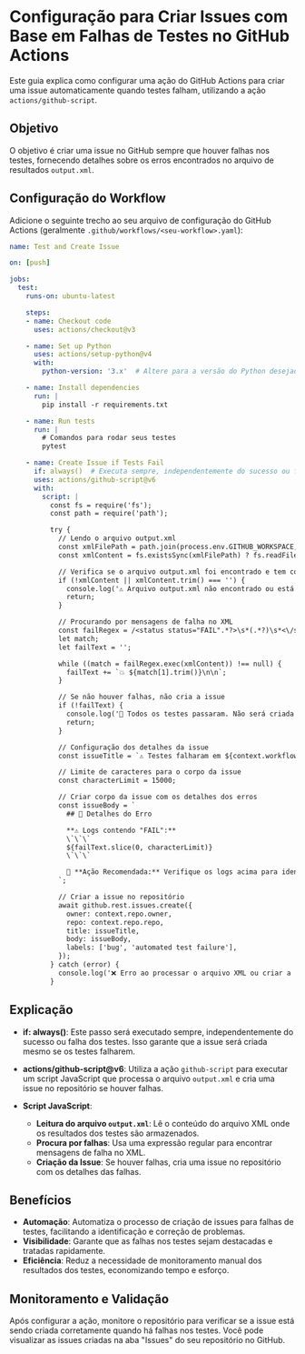 # Configuração para Criar Issues com Base em Falhas de Testes no GitHub Actions

Este guia explica como configurar uma ação do GitHub Actions para criar uma issue automaticamente quando testes falham, utilizando a ação `actions/github-script`.

## Objetivo

O objetivo é criar uma issue no GitHub sempre que houver falhas nos testes, fornecendo detalhes sobre os erros encontrados no arquivo de resultados `output.xml`.

## Configuração do Workflow

Adicione o seguinte trecho ao seu arquivo de configuração do GitHub Actions (geralmente `.github/workflows/<seu-workflow>.yaml`):

```yaml
name: Test and Create Issue

on: [push]

jobs:
  test:
    runs-on: ubuntu-latest

    steps:
    - name: Checkout code
      uses: actions/checkout@v3

    - name: Set up Python
      uses: actions/setup-python@v4
      with:
        python-version: '3.x'  # Altere para a versão do Python desejada

    - name: Install dependencies
      run: |
        pip install -r requirements.txt

    - name: Run tests
      run: |
        # Comandos para rodar seus testes
        pytest

    - name: Create Issue if Tests Fail
      if: always()  # Executa sempre, independentemente do sucesso ou falha
      uses: actions/github-script@v6
      with:
        script: |
          const fs = require('fs');
          const path = require('path');

          try {
            // Lendo o arquivo output.xml
            const xmlFilePath = path.join(process.env.GITHUB_WORKSPACE, 'results', 'output.xml');
            const xmlContent = fs.existsSync(xmlFilePath) ? fs.readFileSync(xmlFilePath, 'utf8') : null;

            // Verifica se o arquivo output.xml foi encontrado e tem conteúdo
            if (!xmlContent || xmlContent.trim() === '') {
              console.log('⚠️ Arquivo output.xml não encontrado ou está vazio. Não será criada uma issue.');
              return;
            }

            // Procurando por mensagens de falha no XML
            const failRegex = /<status status="FAIL".*?>\s*(.*?)\s*<\/status>/gi;
            let match;
            let failText = '';

            while ((match = failRegex.exec(xmlContent)) !== null) {
              failText += `💥 ${match[1].trim()}\n\n`;
            }

            // Se não houver falhas, não cria a issue
            if (!failText) {
              console.log('🎉 Todos os testes passaram. Não será criada uma issue.');
              return;
            }

            // Configuração dos detalhes da issue
            const issueTitle = `⚠️ Testes falharam em ${context.workflow} - ${new Date().toISOString()}`;

            // Limite de caracteres para o corpo da issue
            const characterLimit = 15000;

            // Criar corpo da issue com os detalhes dos erros
            const issueBody = `
              ## 🛑 Detalhes do Erro

              **⚠️ Logs contendo "FAIL":**
              \`\`\`
              ${failText.slice(0, characterLimit)}
              \`\`\`

              🚀 **Ação Recomendada:** Verifique os logs acima para identificar e corrigir os erros. Vamos melhorar esses testes! 💪
            `;

            // Criar a issue no repositório
            await github.rest.issues.create({
              owner: context.repo.owner,
              repo: context.repo.repo,
              title: issueTitle,
              body: issueBody,
              labels: ['bug', 'automated test failure'],
            });
          } catch (error) {
            console.log('❌ Erro ao processar o arquivo XML ou criar a issue:', error.message);
          }
```

## Explicação

- **if: always()**: Este passo será executado sempre, independentemente do sucesso ou falha dos testes. Isso garante que a issue será criada mesmo se os testes falharem.

- **actions/github-script@v6**: Utiliza a ação `github-script` para executar um script JavaScript que processa o arquivo `output.xml` e cria uma issue no repositório se houver falhas.

- **Script JavaScript**:
  - **Leitura do arquivo `output.xml`**: Lê o conteúdo do arquivo XML onde os resultados dos testes são armazenados.
  - **Procura por falhas**: Usa uma expressão regular para encontrar mensagens de falha no XML.
  - **Criação da Issue**: Se houver falhas, cria uma issue no repositório com os detalhes das falhas.

## Benefícios

- **Automação**: Automatiza o processo de criação de issues para falhas de testes, facilitando a identificação e correção de problemas.
- **Visibilidade**: Garante que as falhas nos testes sejam destacadas e tratadas rapidamente.
- **Eficiência**: Reduz a necessidade de monitoramento manual dos resultados dos testes, economizando tempo e esforço.

## Monitoramento e Validação

Após configurar a ação, monitore o repositório para verificar se a issue está sendo criada corretamente quando há falhas nos testes. Você pode visualizar as issues criadas na aba "Issues" do seu repositório no GitHub.
